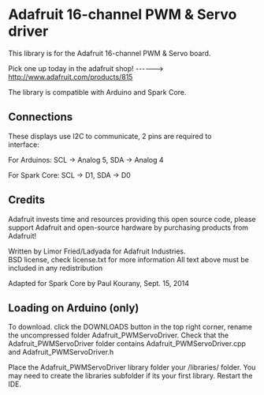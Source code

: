 Adafruit 16-channel PWM & Servo driver
======================================
This library is for the Adafruit 16-channel PWM & Servo board.

  Pick one up today in the adafruit shop!
  ------> http://www.adafruit.com/products/815

The library is compatible with Arduino and Spark Core.

Connections
-----------
These displays use I2C to communicate, 2 pins are required to  
interface:

For Arduinos:	 SCL -> Analog 5, SDA -> Analog 4

For Spark Core:	 SCL -> D1, SDA -> D0

Credits
-------
Adafruit invests time and resources providing this open source code, 
please support Adafruit and open-source hardware by purchasing 
products from Adafruit!

Written by Limor Fried/Ladyada  for Adafruit Industries.  
BSD license, check license.txt for more information
All text above must be included in any redistribution

Adapted for Spark Core by Paul Kourany, Sept. 15, 2014

Loading on Arduino (only)
-------------------------
To download. click the DOWNLOADS button in the top right corner, rename the uncompressed folder Adafruit_PWMServoDriver. Check that the Adafruit_PWMServoDriver folder contains Adafruit_PWMServoDriver.cpp and Adafruit_PWMServoDriver.h

Place the Adafruit_PWMServoDriver library folder your <arduinosketchfolder>/libraries/ folder. You may need to create the libraries subfolder if its your first library. Restart the IDE.
